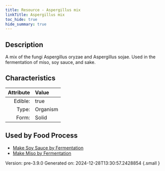```yaml
---
title: Resource - Aspergillus mix
linkTitle: Aspergillus mix
toc_hide: true
hide_summary: true
---
```


## Description
&#10;&#9;&#9;A mix of the fungi Aspergillus oryzae and &#10;&#9;&#9;Aspergillus sojae. Used in the fermentation of miso, soy sauce, and sake.

## Characteristics

| Attribute      | Value |
|--------:|:------|
|Edible:|true|
|Type:|Organism|
|Form:|Solid|
 



    
## Used by Food Process

- [Make Soy Sauce by Fermentation](/docs/definitions/food/make-soy-sauce-by-fermentation)
- [Make Miso by Fermentation](/docs/definitions/food/make-miso-by-fermentation)


Version: pre-3.9.0 Generated on: 2024-12-28T13:30:57.2428854
{.small }
